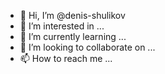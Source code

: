 - 👋 Hi, I’m @denis-shulikov
- 👀 I’m interested in ...
- 🌱 I’m currently learning ...
- 💞️ I’m looking to collaborate on ...
- 📫 How to reach me ...

<!---
denis-shulikov/denis-shulikov is a ✨ special ✨ repository because its `README.md` (this file) appears on your GitHub profile.
You can click the Preview link to take a look at your changes.
--->
